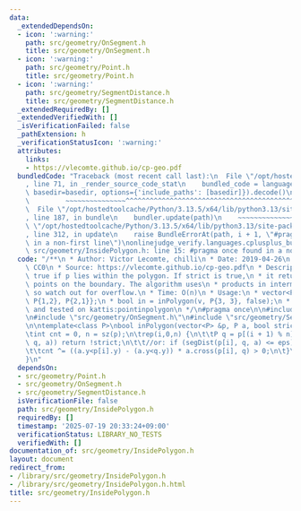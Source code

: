 ```yaml
---
data:
  _extendedDependsOn:
  - icon: ':warning:'
    path: src/geometry/OnSegment.h
    title: src/geometry/OnSegment.h
  - icon: ':warning:'
    path: src/geometry/Point.h
    title: src/geometry/Point.h
  - icon: ':warning:'
    path: src/geometry/SegmentDistance.h
    title: src/geometry/SegmentDistance.h
  _extendedRequiredBy: []
  _extendedVerifiedWith: []
  _isVerificationFailed: false
  _pathExtension: h
  _verificationStatusIcon: ':warning:'
  attributes:
    links:
    - https://vlecomte.github.io/cp-geo.pdf
  bundledCode: "Traceback (most recent call last):\n  File \"/opt/hostedtoolcache/Python/3.13.5/x64/lib/python3.13/site-packages/onlinejudge_verify/documentation/build.py\"\
    , line 71, in _render_source_code_stat\n    bundled_code = language.bundle(stat.path,\
    \ basedir=basedir, options={'include_paths': [basedir]}).decode()\n          \
    \         ~~~~~~~~~~~~~~~^^^^^^^^^^^^^^^^^^^^^^^^^^^^^^^^^^^^^^^^^^^^^^^^^^^^^^^^^^^^^^^^^^\n\
    \  File \"/opt/hostedtoolcache/Python/3.13.5/x64/lib/python3.13/site-packages/onlinejudge_verify/languages/cplusplus.py\"\
    , line 187, in bundle\n    bundler.update(path)\n    ~~~~~~~~~~~~~~^^^^^^\n  File\
    \ \"/opt/hostedtoolcache/Python/3.13.5/x64/lib/python3.13/site-packages/onlinejudge_verify/languages/cplusplus_bundle.py\"\
    , line 312, in update\n    raise BundleErrorAt(path, i + 1, \"#pragma once found\
    \ in a non-first line\")\nonlinejudge_verify.languages.cplusplus_bundle.BundleErrorAt:\
    \ src/geometry/InsidePolygon.h: line 15: #pragma once found in a non-first line\n"
  code: "/**\n * Author: Victor Lecomte, chilli\n * Date: 2019-04-26\n * License:\
    \ CC0\n * Source: https://vlecomte.github.io/cp-geo.pdf\n * Description: Returns\
    \ true if p lies within the polygon. If strict is true,\n * it returns false for\
    \ points on the boundary. The algorithm uses\n * products in intermediate steps\
    \ so watch out for overflow.\n * Time: O(n)\n * Usage:\n * vector<P> v = {P{4,4},\
    \ P{1,2}, P{2,1}};\n * bool in = inPolygon(v, P{3, 3}, false);\n * Status: stress-tested\
    \ and tested on kattis:pointinpolygon\n */\n#pragma once\n\n#include \"src/geometry/Point.h\"\
    \n#include \"src/geometry/OnSegment.h\"\n#include \"src/geometry/SegmentDistance.h\"\
    \n\ntemplate<class P>\nbool inPolygon(vector<P> &p, P a, bool strict = true) {\n\
    \tint cnt = 0, n = sz(p);\n\trep(i,0,n) {\n\t\tP q = p[(i + 1) % n];\n\t\tif (onSegment(p[i],\
    \ q, a)) return !strict;\n\t\t//or: if (segDist(p[i], q, a) <= eps) return !strict;\n\
    \t\tcnt ^= ((a.y<p[i].y) - (a.y<q.y)) * a.cross(p[i], q) > 0;\n\t}\n\treturn cnt;\n\
    }\n"
  dependsOn:
  - src/geometry/Point.h
  - src/geometry/OnSegment.h
  - src/geometry/SegmentDistance.h
  isVerificationFile: false
  path: src/geometry/InsidePolygon.h
  requiredBy: []
  timestamp: '2025-07-19 20:33:24+09:00'
  verificationStatus: LIBRARY_NO_TESTS
  verifiedWith: []
documentation_of: src/geometry/InsidePolygon.h
layout: document
redirect_from:
- /library/src/geometry/InsidePolygon.h
- /library/src/geometry/InsidePolygon.h.html
title: src/geometry/InsidePolygon.h
---
```

